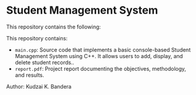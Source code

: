 # Student Management System
This repository contains the following:
  
This repository contains:
- `main.cpp`: Source code that implements a basic console-based Student Management System using C++. It allows users to add, display, and delete student records..
- `report.pdf`: Project report documenting the objectives, methodology, and results.

Author: Kudzai K. Bandera
